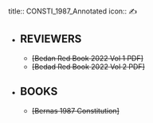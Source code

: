 title:: CONSTI_1987_Annotated
icon:: ✍️

- ## REVIEWERS
	- ~~[Bedan Red Book 2022 Vol 1 PDF]~~
	- ~~[Bedad Red Book 2022 Vol 2 PDF]~~
- ## BOOKS
	- ~~[Bernas 1987 Constitution]~~